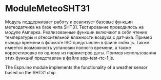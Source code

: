 # ModuleMeteoSHT31
Модуль поддерживает работу и реализует базовые функции метеодатчика на базе чипа SHT31. Тестирование проводилось на модуле Амперка. Реализованные функции включают в себя чтение температуры и относительной влажности воздуха с датчика. Пример вывода времени в формате ISO представлен в файле index.js. Также имеется возможность установки полного времени, а также корректировка по одному из параметров даты. Пример использования этих функций представлен в файле app-test-rtc-1.js.

The Espruino module implements the functionality of a weather sensor based on the SHT31 chip
